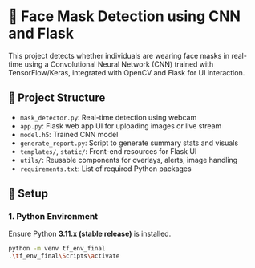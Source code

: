 # 🧠 Face Mask Detection using CNN and Flask

This project detects whether individuals are wearing face masks in real-time using a Convolutional Neural Network (CNN) trained with TensorFlow/Keras, integrated with OpenCV and Flask for UI interaction.

## 📁 Project Structure

- `mask_detector.py`: Real-time detection using webcam
- `app.py`: Flask web app UI for uploading images or live stream
- `model.h5`: Trained CNN model
- `generate_report.py`: Script to generate summary stats and visuals
- `templates/`, `static/`: Front-end resources for Flask UI
- `utils/`: Reusable components for overlays, alerts, image handling
- `requirements.txt`: List of required Python packages

## 🚀 Setup

### 1. Python Environment
Ensure Python **3.11.x (stable release)** is installed.

```bash
python -m venv tf_env_final
.\tf_env_final\Scripts\activate